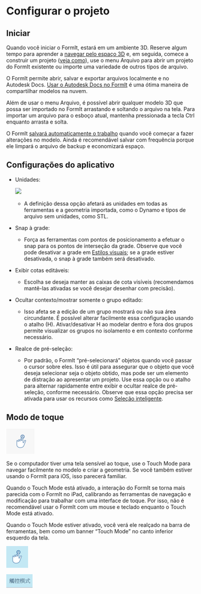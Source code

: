 # Configurar o projeto

## Iniciar

Quando você iniciar o FormIt, estará em um ambiente 3D. Reserve algum tempo para aprender a [navegar pelo espaço 3D](navigating-the-scene.md) e, em seguida, comece a construir um projeto ([veja como](../formit-primer/)), use o menu Arquivo para abrir um projeto do FormIt existente ou importe uma variedade de outros tipos de arquivo.

O FormIt permite abrir, salvar e exportar arquivos localmente e no Autodesk Docs. [Usar o Autodesk Docs no FormIt](https://formit.autodesk.com/page/formit-autodesk-docs/) é uma ótima maneira de compartilhar modelos na nuvem.

Além de usar o menu Arquivo, é possível abrir qualquer modelo 3D que possa ser importado no FormIt arrastando e soltando o arquivo na tela. Para importar um arquivo para o esboço atual, mantenha pressionada a tecla Ctrl enquanto arrasta e solta.

O FormIt [salvará automaticamente o trabalho](../tool-library/autosave.md) quando você começar a fazer alterações no modelo. Ainda é recomendável salvar com frequência porque ele limpará o arquivo de backup e economizará espaço.

## Configurações do aplicativo

* Unidades:

   ![](../.gitbook/assets/formit\_units.png)

   * A definição dessa opção afetará as unidades em todas as ferramentas e a geometria importada, como o Dynamo e tipos de arquivo sem unidades, como STL.
* Snap à grade:
   * Força as ferramentas com pontos de posicionamento a efetuar o snap para os pontos de interseção da grade. Observe que você pode desativar a grade em [Estilos visuais](../formit-primer/part-i/visual-settings.md); se a grade estiver desativada, o snap à grade também será desativado.
* Exibir cotas editáveis:
   * Escolha se deseja manter as caixas de cota visíveis (recomendamos mantê-las ativadas se você desejar desenhar com precisão).
* Ocultar contexto/mostrar somente o grupo editado:
   * Isso afeta se a edição de um grupo mostrará ou não sua área circundante. É possível alterar facilmente essa configuração usando o atalho (H). Ativar/desativar H ao modelar dentro e fora dos grupos permite visualizar os grupos no isolamento e em contexto conforme necessário.
* Realce de pré-seleção:
   * Por padrão, o FormIt “pré-selecionará” objetos quando você passar o cursor sobre eles. Isso é útil para assegurar que o objeto que você deseja selecionar seja o objeto obtido, mas pode ser um elemento de distração ao apresentar um projeto. Use essa opção ou o atalho para alternar rapidamente entre exibir e ocultar realce de pré-seleção, conforme necessário. Observe que essa opção precisa ser ativada para usar os recursos como [Seleção inteligente](https://www.youtube.com/watch?v=akLeB1FADt4).&#x20;

## Modo de toque

![](../.gitbook/assets/20190619-touch-mode-off.png)

Se o computador tiver uma tela sensível ao toque, use o Touch Mode para navegar facilmente no modelo e criar a geometria. Se você também estiver usando o FormIt para iOS, isso parecerá familiar.

Quando o Touch Mode está ativado, a interação do FormIt se torna mais parecida com o FormIt no iPad, calibrando as ferramentas de navegação e modificação para trabalhar com uma interface de toque. Por isso, não é recomendável usar o FormIt com um mouse e teclado enquanto o Touch Mode está ativado.

Quando o Touch Mode estiver ativado, você verá ele realçado na barra de ferramentas, bem como um banner “Touch Mode” no canto inferior esquerdo da tela.

![](../.gitbook/assets/20190619-touch-mode-on.png)

![](../.gitbook/assets/20190618-touch-mode-banner.png)
